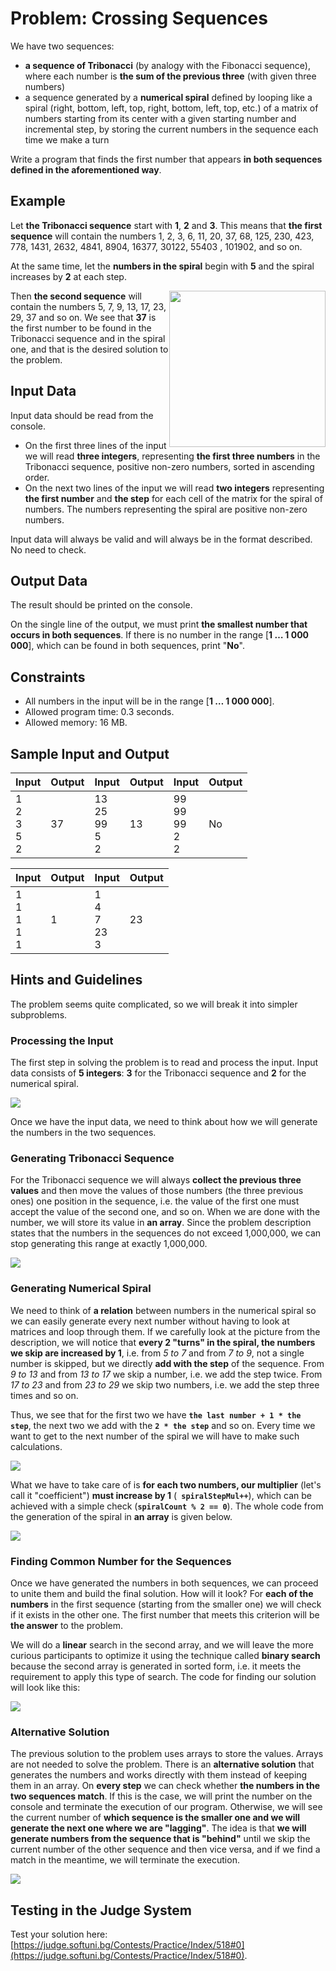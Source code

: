 # Problem: Crossing Sequences

We have two sequences:
   * **a sequence of Tribonacci** (by analogy with the Fibonacci sequence), where each number is **the sum of the previous three** (with given three numbers)
   * a sequence generated by a **numerical spiral** defined by looping like a spiral (right, bottom, left, top, right, bottom, left, top, etc.) of a matrix of numbers starting from its center with a given starting number and incremental step, by storing the current numbers in the sequence each time we make a turn

Write a program that finds the first number that appears **in both sequences defined in the aforementioned way**.

## Example

Let **the Tribonacci sequence** start with **1**, **2** and **3**. This means that **the first sequence** will contain the numbers 1, 2, 3, 6, 11, 20, 37, 68, 125, 230, 423, 778, 1431, 2632, 4841, 8904, 16377, 30122, 55403 , 101902, and so on.

At the same time, let the **numbers in the spiral** begin with **5** and the spiral increases by **2** at each step.

<img src="/assets/chapter-9-images/01.Crossing-sequences-01.png" style="float: right; height: 250px;" />

Then **the second sequence** will contain the numbers 5, 7, 9, 13, 17, 23, 29, 37 and so on. We see that **37** is the first number to be found in the Tribonacci sequence and in the spiral one, and that is the desired solution to the problem.


## Input Data

Input data should be read from the console.
   * On the first three lines of the input we will read **three integers**, representing **the first three numbers** in the Tribonacci sequence, positive non-zero numbers, sorted in ascending order.
   * On the next two lines of the input we will read **two integers** representing **the first number** and **the step** for each cell of the matrix for the spiral of numbers. The numbers representing the spiral are positive non-zero numbers.

Input data will always be valid and will always be in the format described. No need to check.

## Output Data

The result should be printed on the console.

On the single line of the output, we must print **the smallest number that occurs in both sequences**. If there is no number in the range [**1 … 1 000 000**], which can be found in both sequences, print "**No**".

## Constraints

* All numbers in the input will be in the range [**1 … 1 000 000**].
* Allowed program time: 0.3 seconds.
* Allowed memory: 16 MB.

## Sample Input and Output

| Input | Output  | Input | Output | Input | Output |
| ------ | -------- | ------ | ------------ | ------ | -------- |
|1<br>2<br>3<br>5<br>2<br>|37|13<br>25<br>99<br>5<br>2|13|99<br>99<br>99<br>2<br>2|No|

| Input | Output  | Input | Output      |
| ------ | ------- | ------ | ------------ |
|1<br>1<br>1<br>1<br>1|1|1<br>4<br>7<br>23<br>3|23|

## Hints and Guidelines

The problem seems quite complicated, so we will break it into simpler subproblems.

### Processing the Input

The first step in solving the problem is to read and process the input. Input data consists of **5 integers**: **3** for the Tribonacci sequence and **2** for the numerical spiral.

![](/assets/chapter-9-images/01.Crossing-sequences-02.png)

Once we have the input data, we need to think about how we will generate the numbers in the two sequences.

### Generating Tribonacci Sequence

For the Tribonacci sequence we will always **collect the previous three values** and then move the values of those numbers (the three previous ones) one position in the sequence, i.e. the value of the first one must accept the value of the second one, and so on. When we are done with the number, we will store its value in **an array**. Since the problem description states that the numbers in the sequences do not exceed 1,000,000, we can stop generating this range at exactly 1,000,000.

![](/assets/chapter-9-images/01.Crossing-sequences-03.png)

### Generating Numerical Spiral

We need to think of **a relation** between numbers in the numerical spiral so we can easily generate every next number without having to look at matrices and loop through them. If we carefully look at the picture from the description, we will notice that **every 2 "turns" in the spiral, the numbers we skip are increased by 1**, i.e. from *5 to 7* and from *7 to 9*, not a single number is skipped, but we directly **add with the step** of the sequence. From *9 to 13* and from *13 to 17* we skip a number, i.e. we add the step twice. From *17 to 23* and from *23 to 29* we skip two numbers, i.e. we add the step three times and so on.

Thus, we see that for the first two we have **`the last number + 1 * the step`**, the next two we add with the **`2 * the step`** and so on. Every time we want to get to the next number of the spiral we will have to make such calculations.

![](/assets/chapter-9-images/01.Crossing-sequences-04.png)

What we have to take care of is **for each two numbers, our multiplier** (let's call it "coefficient") **must increase by 1** (**` spiralStepMul++`**), which can be achieved with a simple check (**`spiralCount % 2 == 0`**). The whole code from the generation of the spiral in **an array** is given below.

![](/assets/chapter-9-images/01.Crossing-sequences-05.png)

### Finding Common Number for the Sequences

Once we have generated the numbers in both sequences, we can proceed to unite them and build the final solution. How will it look? For **each of the numbers** in the first sequence (starting from the smaller one) we will check if it exists in the other one. The first number that meets this criterion will be **the answer** to the problem.

We will do a **linear** search in the second array, and we will leave the more curious participants to optimize it using the technique called **binary search** because the second array is generated in sorted form, i.e. it meets the requirement to apply this type of search. The code for finding our solution will look like this:

![](/assets/chapter-9-images/01.Crossing-sequences-06.png)

### Alternative Solution

The previous solution to the problem uses arrays to store the values. Arrays are not needed to solve the problem. There is an **alternative solution** that generates the numbers and works directly with them instead of keeping them in an array. On **every step** we can check whether **the numbers in the two sequences match**. If this is the case, we will print the number on the console and terminate the execution of our program. Otherwise, we will see the current number of **which sequence is the smaller one and we will generate the next one where we are "lagging"**. The idea is that **we will generate numbers from the sequence that is "behind"** until we skip the current number of the other sequence and then vice versa, and if we find a match in the meantime, we will terminate the execution.

![](/assets/chapter-9-images/01.Crossing-sequences-07.png)

## Testing in the Judge System

Test your solution here: [https://judge.softuni.bg/Contests/Practice/Index/518#0](https://judge.softuni.bg/Contests/Practice/Index/518#0).
